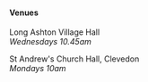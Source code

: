 #### Venues

Long Ashton Village Hall  
_Wednesdays 10.45am_

St Andrew's Church Hall, Clevedon  
_Mondays 10am_